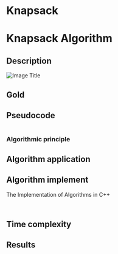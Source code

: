 # Knapsack

# Knapsack Algorithm

## Description


![Image Title](Dijkstra.png)

## Gold


## Pseudocode

```

```
### Algorithmic principle




## Algorithm application



## Algorithm implement
The Implementation of Algorithms in C++
```


```

## Time complexity



## Results
